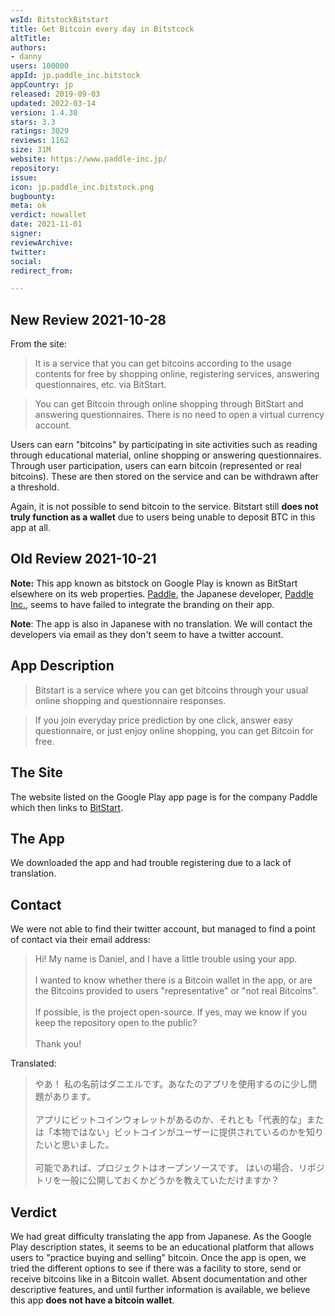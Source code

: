 ```yaml
---
wsId: BitstockBitstart
title: Get Bitcoin every day in Bitstcock
altTitle: 
authors:
- danny
users: 100000
appId: jp.paddle_inc.bitstock
appCountry: jp
released: 2019-09-03
updated: 2022-03-14
version: 1.4.30
stars: 3.3
ratings: 3029
reviews: 1162
size: 31M
website: https://www.paddle-inc.jp/
repository: 
issue: 
icon: jp.paddle_inc.bitstock.png
bugbounty: 
meta: ok
verdict: nowallet
date: 2021-11-01
signer: 
reviewArchive: 
twitter: 
social: 
redirect_from: 

---
```


## New Review 2021-10-28

From the site:

> It is a service that you can get bitcoins according to the usage contents for free by shopping online, registering services, answering questionnaires, etc. via BitStart.

> You can get Bitcoin through online shopping through BitStart and answering questionnaires.
> There is no need to open a virtual currency account.

Users can earn "bitcoins" by participating in site activities such as reading through educational material, online shopping or answering questionnaires. Through user participation, users can earn bitcoin (represented or real bitcoins). These are then stored on the service and can be withdrawn after a threshold.

Again, it is not possible to send bitcoin to the service. Bitstart still **does not truly function as a wallet** due to users being unable to deposit BTC in this app at all.

## Old Review 2021-10-21

**Note:** This app known as bitstock on Google Play is known as BitStart elsewhere on its web properties. [Paddle](https://play.google.com/store/apps/dev?id=9139612144910094193), the Japanese developer, [Paddle Inc.](https://play.google.com/store/apps/dev?id=9139612144910094193), seems to have failed to integrate the branding on their app.

**Note**: The app is also in Japanese with no translation. We will contact the developers via email as they don't seem to have a twitter account.

## App Description

> Bitstart is a service where you can get bitcoins through your usual online shopping and questionnaire responses.

> If you join everyday price prediction by one click, answer easy questionnaire, or just enjoy online shopping, you can get Bitcoin for free.

## The Site

The website listed on the Google Play app page is for the company Paddle which then links to [BitStart](https://bitstart.jp/).

## The App

We downloaded the app and had trouble registering due to a lack of translation.

## Contact

We were not able to find their twitter account, but managed to find a point of contact via their email address:

> Hi! My name is Daniel, and I have a little trouble using your app.<br><br>
I wanted to know whether there is a Bitcoin wallet in the app, or are the Bitcoins provided to users "representative" or "not real Bitcoins". <br><br>
If possible, is the project open-source. If yes, may we know if you keep the repository open to the public? <br><br>
Thank you!

Translated:

> やあ！ 私の名前はダニエルです。あなたのアプリを使用するのに少し問題があります。<br><br>
アプリにビットコインウォレットがあるのか、それとも「代表的な」または「本物ではない」ビットコインがユーザーに提供されているのかを知りたいと思いました。<br><br>
可能であれば、プロジェクトはオープンソースです。 はいの場合、リポジトリを一般に公開しておくかどうかを教えていただけますか？

## Verdict

We had great difficulty translating the app from Japanese. As the Google Play description states, it seems to be an educational platform that allows users to "practice buying and selling" bitcoin. Once the app is open, we tried the different options to see if there was a facility to store, send or receive bitcoins like in a Bitcoin wallet. Absent documentation and other descriptive features, and until further information is available, we believe this app **does not have a bitcoin wallet**.
